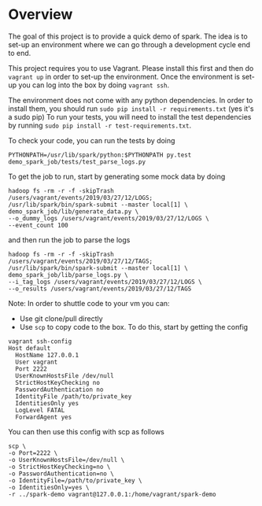# Overview
The goal of this project is to provide a quick demo of spark.
The idea is to set-up an environment where we can go through a development cycle end to end.

This project requires you to use Vagrant.
Please install this first and then do `vagrant up` in order to set-up the environment.
Once the environment is set-up you can log into the box by doing `vagrant ssh`.

The environment does not come with any python dependencies.
In order to install them, you should run `sudo pip install -r requirements.txt` (yes it's a sudo pip)
To run your tests, you will need to install the test dependencies by running `sudo pip install -r test-requirements.txt`.

To check your code, you can run the tests by doing
```commandline
PYTHONPATH=/usr/lib/spark/python:$PYTHONPATH py.test demo_spark_job/tests/test_parse_logs.py
```

To get the job to run, start by generating some mock data by doing
```commandline
hadoop fs -rm -r -f -skipTrash /users/vagrant/events/2019/03/27/12/LOGS;
/usr/lib/spark/bin/spark-submit --master local[1] \
demo_spark_job/lib/generate_data.py \
--o_dummy_logs /users/vagrant/events/2019/03/27/12/LOGS \
--event_count 100
```

and then run the job to parse the logs
```commandline
hadoop fs -rm -r -f -skipTrash /users/vagrant/events/2019/03/27/12/TAGS;
/usr/lib/spark/bin/spark-submit --master local[1] \
demo_spark_job/lib/parse_logs.py \
--i_tag_logs /users/vagrant/events/2019/03/27/12/LOGS \
--o_results /users/vagrant/events/2019/03/27/12/TAGS
```

Note: In order to shuttle code to your vm you can:
* Use git clone/pull directly
* Use `scp` to copy code to the box.  To do this, start by getting the config
```commandline
vagrant ssh-config
Host default
  HostName 127.0.0.1
  User vagrant
  Port 2222
  UserKnownHostsFile /dev/null
  StrictHostKeyChecking no
  PasswordAuthentication no
  IdentityFile /path/to/private_key
  IdentitiesOnly yes
  LogLevel FATAL
  ForwardAgent yes
```
You can then use this config with scp as follows
```commandline
scp \
-o Port=2222 \
-o UserKnownHostsFile=/dev/null \
-o StrictHostKeyChecking=no \
-o PasswordAuthentication=no \
-o IdentityFile=/path/to/private_key \
-o IdentitiesOnly=yes \
-r ../spark-demo vagrant@127.0.0.1:/home/vagrant/spark-demo
```
